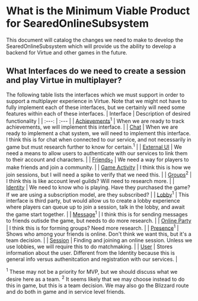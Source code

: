 # What is the Minimum Viable Product for SearedOnlineSubsystem
This document will catalog the changes we need to make to develop the SearedOnlineSubsystem which will provide us the ability to develop a backend for Virtue and other games in the future.

## What Interfaces do we need to create a session and play Virtue in multiplayer?
The following table lists the interfaces which we must support in order to support a multiplayer experience in Virtue. Note that we might not have to fully implement each of these interfaces, but we certainly will need some features within each of these interfaces.
| Interface | Description of desired functionality |
| :---: | :--- |
| [Achievements](https://dev.epicgames.com/documentation/en-us/unreal-engine/API/Plugins/OnlineSubsystem/Interfaces/IOnlineAchievements)<sup>1</sup> | When we are ready to track achievements, we will implement this interface. |
| [Chat](https://dev.epicgames.com/documentation/en-us/unreal-engine/API/Plugins/OnlineSubsystem/Interfaces/IOnlineChat/) | When we are ready to implement a chat system, we will need to implement this interface. I think this is for chat when connected to our service, and not necessarily in game but must research further to know for certain.<sup>1</sup> |
| [External UI](https://dev.epicgames.com/documentation/en-us/unreal-engine/API/Plugins/OnlineSubsystem/Interfaces/IOnlineExternalUI) | We need a means to allow users to authenticate with our services to link them to their account and characters. |
| [Friends](https://dev.epicgames.com/documentation/en-us/unreal-engine/API/Plugins/OnlineSubsystem/Interfaces/IOnlineFriends)<sub>2</sub> | We need a way for players to make friends and join a community. |
| [Game Activity](https://dev.epicgames.com/documentation/en-us/unreal-engine/API/Plugins/OnlineSubsystem/Interfaces/IOnlineGameActivity) | I think this is how we join sessions, but I will need a spike to verify that we need this. |
| [Groups](https://dev.epicgames.com/documentation/en-us/unreal-engine/API/Plugins/OnlineSubsystem/Interfaces/IOnlineGroups)<sup>2</sup> | I think this is like account level guilds? Will need to research more. |
| [Identity](https://dev.epicgames.com/documentation/en-us/unreal-engine/API/Plugins/OnlineSubsystem/Interfaces/IOnlineIdentity) | We need to know who is playing. Have they purchased the game? If we are using a subscription model, are they subscribed? |
| [Lobby](https://src.redpoint.games/redpointgames/online-interfaces)<sup>1</sup> | This interface is third party, but would allow us to create a lobby experience where players can queue up to join a session, talk in the lobby, and await the game start together. |
| [Message](https://dev.epicgames.com/documentation/en-us/unreal-engine/API/Plugins/OnlineSubsystem/Interfaces/IOnlineMessage)<sup>1</sup> | I think this is for sending messages to friends outisde the game, but needs to do more research. |
| [Online Party](https://dev.epicgames.com/documentation/en-us/unreal-engine/API/Plugins/OnlineSubsystem/Interfaces/IOnlinePartySystem?application_version=5.5) | I think this is for forming groups? Need more research. |
| [Presence](https://dev.epicgames.com/documentation/en-us/unreal-engine/API/Plugins/OnlineSubsystem/Interfaces/IOnlinePresence)<sup>1</sup> | Shows who among your friends is online. Don't think we want this, but it's a team decision. |
| [Session](https://dev.epicgames.com/documentation/en-us/unreal-engine/API/Plugins/OnlineSubsystem/Interfaces/IOnlineSession) | Finding and joining an online session. Unless we use lobbies, we will require this to do matchmaking. |
| [User](https://dev.epicgames.com/documentation/en-us/unreal-engine/API/Plugins/OnlineSubsystem/Interfaces/IOnlineUser) | Stores information about the user. Different from the Identity because this is general info versus authenitcation and registration with our services. |


<sup>1</sup> These may not be a priority for MVP, but we should discuss what we desire here as a team.
<sup>2</sup> It seems likely that we may choose instead to do this in game, but this is a team decision. We may also go the Blizzard route and do both in game and in service level friends.
